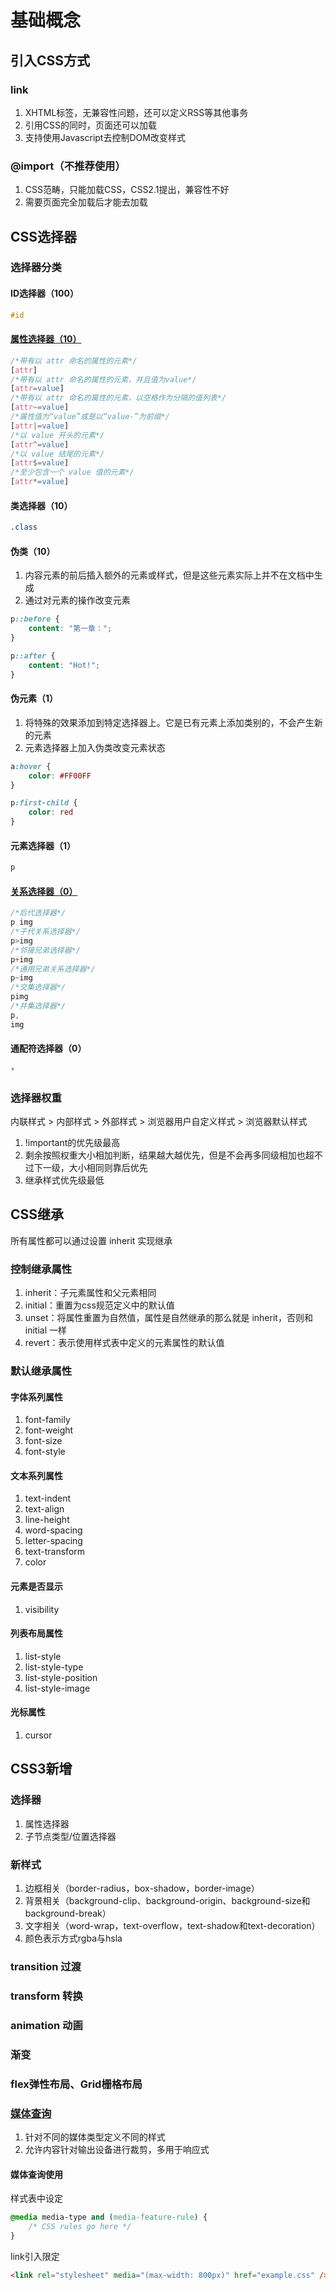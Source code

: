 # 基础概念

## 引入CSS方式

### link

1. XHTML标签，无兼容性问题，还可以定义RSS等其他事务
2. 引用CSS的同时，页面还可以加载
3. 支持使用Javascript去控制DOM改变样式

### @import（不推荐使用）

1. CSS范畴，只能加载CSS，CSS2.1提出，兼容性不好
2. 需要页面完全加载后才能去加载

## CSS选择器

### 选择器分类

#### ID选择器（100）

```CSS
#id
```

#### [属性选择器（10）](https://developer.mozilla.org/zh-CN/docs/Web/CSS/Attribute_selectors)

```CSS
/*带有以 attr 命名的属性的元素*/
[attr]
/*带有以 attr 命名的属性的元素，并且值为value*/
[attr=value]
/*带有以 attr 命名的属性的元素，以空格作为分隔的值列表*/
[attr~=value]
/*属性值为“value”或是以“value-”为前缀*/
[attr|=value]
/*以 value 开头的元素*/
[attr^=value]
/*以 value 结尾的元素*/
[attr$=value]
/*至少包含一个 value 值的元素*/
[attr*=value]
```

#### 类选择器（10）

```CSS
.class
```

#### 伪类（10）

1. 内容元素的前后插入额外的元素或样式，但是这些元素实际上并不在文档中生成
2. 通过对元素的操作改变元素

```CSS
p::before {
    content: "第一章：";
}

p::after {
    content: "Hot!";
}
```

#### 伪元素（1）

1. 将特殊的效果添加到特定选择器上。它是已有元素上添加类别的，不会产生新的元素
2. 元素选择器上加入伪类改变元素状态

```CSS
a:hover {
    color: #FF00FF
}

p:first-child {
    color: red
}
```

#### 元素选择器（1）

```CSS
p
```

#### [关系选择器（0）](https://developer.mozilla.org/zh-CN/docs/Learn/CSS/Building_blocks/Selectors/Combinators)

```CSS
/*后代选择器*/
p img
/*子代关系选择器*/
p>img
/*邻接兄弟选择器*/
p+img
/*通用兄弟关系选择器*/
p~img
/*交集选择器*/
pimg
/*并集选择器*/
p,
img
```

#### 通配符选择器（0）

```CSS
*
```

### 选择器权重

内联样式 > 内部样式 > 外部样式 > 浏览器用户自定义样式 > 浏览器默认样式

1. !important的优先级最高
2. 剩余按照权重大小相加判断，结果越大越优先，但是不会再多同级相加也超不过下一级，大小相同则靠后优先
3. 继承样式优先级最低

## CSS继承

所有属性都可以通过设置 inherit 实现继承

### 控制继承属性

1. inherit：子元素属性和父元素相同
2. initial：重置为css规范定义中的默认值
3. unset：将属性重置为自然值，属性是自然继承的那么就是 inherit，否则和 initial 一样
4. revert：表示使用样式表中定义的元素属性的默认值

### 默认继承属性

#### 字体系列属性

1. font-family
2. font-weight
3. font-size
4. font-style

#### 文本系列属性

1. text-indent
2. text-align
3. line-height
4. word-spacing
5. letter-spacing
6. text-transform
7. color

#### 元素是否显示

1. visibility

#### 列表布局属性

1. list-style
2. list-style-type
3. list-style-position
4. list-style-image

#### 光标属性

1. cursor

## CSS3新增

### 选择器

1.  属性选择器
2.  子节点类型/位置选择器

### 新样式

1. 边框相关（border-radius，box-shadow，border-image）
2. 背景相关（background-clip、background-origin、background-size和background-break）
3. 文字相关（word-wrap，text-overflow，text-shadow和text-decoration）
4. 颜色表示方式rgba与hsla

### transition 过渡

### transform 转换

### animation 动画

### 渐变

### flex弹性布局、Grid栅格布局

### [媒体查询](https://developer.mozilla.org/zh-CN/docs/Web/CSS/Media_Queries/Using_media_queries)

1. 针对不同的媒体类型定义不同的样式
2. 允许内容针对输出设备进行裁剪，多用于响应式

#### 媒体查询使用

样式表中设定

```CSS
@media media-type and (media-feature-rule) {
    /* CSS rules go here */
}
```

link引入限定

```HTML
<link rel="stylesheet" media="(max-width: 800px)" href="example.css" />
```
